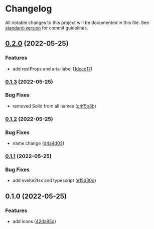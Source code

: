 # Changelog

All notable changes to this project will be documented in this file. See [standard-version](https://github.com/conventional-changelog/standard-version) for commit guidelines.

## [0.2.0](https://github.com/shinokada/svelte-materialdesign/compare/v0.1.3...v0.2.0) (2022-05-25)


### Features

* add restProps and aria-label ([1dccd17](https://github.com/shinokada/svelte-materialdesign/commit/1dccd1758b31cc31b9612a3ef6b37b36cd4704a6))

### [0.1.3](https://github.com/shinokada/svelte-materialdesign/compare/v0.1.2...v0.1.3) (2022-05-25)

### Bug Fixes

- removed Solid from all names ([c4f5b3b](https://github.com/shinokada/svelte-materialdesign/commit/c4f5b3b0f85429fcd9ff91303412eef60de4efff))

### [0.1.2](https://github.com/shinokada/svelte-materialdesign/compare/v0.1.1...v0.1.2) (2022-05-25)

### Bug Fixes

- name change ([d4a4d03](https://github.com/shinokada/svelte-materialdesign/commit/d4a4d036a5102504464894d2ae3422db2c303750))

### [0.1.1](https://github.com/shinokada/svelte-materialdesign/compare/v0.1.0...v0.1.1) (2022-05-25)

### Bug Fixes

- add svelte2tsx and typescript ([e15d30d](https://github.com/shinokada/svelte-materialdesign/commit/e15d30d27976dca9649953f911a53b9f87bfb915))

## 0.1.0 (2022-05-25)

### Features

- add icons ([42da85d](https://github.com/shinokada/svelte-materialdesign/commit/42da85d3d19bafc9d650859d212d353725276893))
